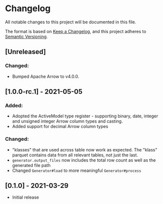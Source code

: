 # Changelog
All notable changes to this project will be documented in this file.

The format is based on [Keep a Changelog](https://keepachangelog.com/en/1.0.0/),
and this project adheres to [Semantic Versioning](https://semver.org/spec/v2.0.0.html).

## [Unreleased]

### Changed:
- Bumped Apache Arrow to v4.0.0.

## [1.0.0-rc.1] - 2021-05-05

### Added:
- Adopted the ActiveModel type register - supporting binary, date, integer and unsigned integer Arrow column types and casting.
- Added support for decimal Arrow column types

### Changed:
- "klasses" that are used across table now work as expected. The "klass" parquet contains data from all relevant tables, not just the last.
- `generator.output_files` now includes the total row count as well as the generated file path
- Changed `Generator#load` to more meaningful `Generator#process`

## [0.1.0] - 2021-03-29

- Initial release
